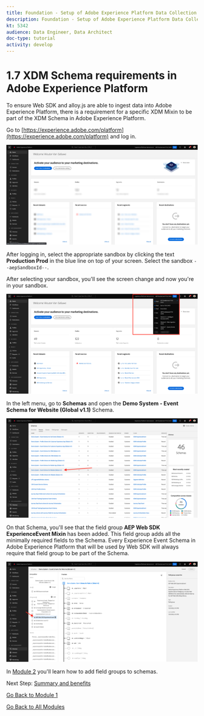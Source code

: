 ```yaml
---
title: Foundation - Setup of Adobe Experience Platform Data Collection and the Web SDK extension - XDM Schema requirements in Adobe Experience Platform
description: Foundation - Setup of Adobe Experience Platform Data Collection and the Web SDK extension - XDM Schema requirements in Adobe Experience Platform
kt: 5342
audience: Data Engineer, Data Architect
doc-type: tutorial
activity: develop
---
```

# 1.7 XDM Schema requirements in Adobe Experience Platform

To ensure Web SDK and alloy.js are able to ingest data into Adobe Experience Platform, there is a requirement for a specific XDM Mixin to be part of the XDM Schema in Adobe Experience Platform.

Go to [https://experience.adobe.com/platform](https://experience.adobe.com/platform) and log in.

![AEP Debugger](./images/exp1.png)

After logging in, select the appropriate sandbox by clicking the text **Production Prod** in the blue line on top of your screen. Select the sandbox `--aepSandboxId--`.

After selecting your sandbox, you'll see the screen change and now you're in your sandbox.

![AEP Debugger](./images/exp2.png)

In the left menu, go to **Schemas** and open the **Demo System - Event Schema for Website (Global v1.1)** Schema.

![AEP Debugger](./images/exp3.png)

On that Schema, you'll see that the field group **AEP Web SDK ExperienceEvent Mixin** has been added. This field group adds all the minimally required fields to the Schema. Every Experience Event Schema in Adobe Experience Platform that will be used by Web SDK will always require that field group to be part of the Schema.

![AEP Debugger](./images/exp4.png)

In [Module 2](./../module2/data-ingestion.md) you'll learn how to add field groups to schemas.

Next Step: [Summary and benefits](./summary.md)

[Go Back to Module 1](./data-ingestion-launch-web-sdk.md)

[Go Back to All Modules](./../../overview.md)
